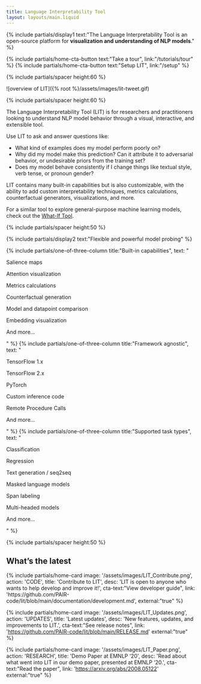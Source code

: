 ```yaml
---
title: Language Interpretability Tool
layout: layouts/main.liquid
---
```


<div class="mdl-cell--8-col mdl-cell--12-col-tablet mdl-cell--8-col-phone">

{% include partials/display1 text:"The Language Interpretability Tool is an open-source platform for <strong>visualization and understanding of NLP models</strong>." %} 

{% include partials/home-cta-button text:"Take a tour", link:"/tutorials/tour" %}
{% include partials/home-cta-button text:"Setup LIT", link:"/setup" %}

{% include partials/spacer height:60 %}

</div>

![overview of LIT]({% root %}/assets/images/lit-tweet.gif)

{% include partials/spacer height:60 %}

<div class="mdl-cell--8-col mdl-cell--12-col-tablet mdl-cell--8-col-phone">

The Language Interpretability Tool (LIT) is for researchers and practitioners looking to understand NLP model behavior through a visual, interactive, and extensible tool.  

Use LIT to ask and answer questions like:
- What kind of examples does my model perform poorly on?
- Why did my model make this prediction? Can it attribute it to adversarial behavior, or undesirable priors from the training set?
- Does my model behave consistently if I change things like textual style, verb tense, or pronoun gender?

LIT contains many built-in capabilities but is also customizable, with the ability to add custom interpretability techniques, metrics calculations, counterfactual generators, visualizations, and more.

For a similar tool to explore general-purpose machine learning models, check out the [What-If Tool](https://whatif-tool.dev).

</div>

{% include partials/spacer height:50 %}

{% include partials/display2 text:"Flexible and powerful model probing" %}

<div class="mdl-grid no-padding">

{% include partials/one-of-three-column title:"Built-in capabilities", text: "

Salience maps

Attention visualization

Metrics calculations

Counterfactual generation

Model and datapoint comparison

Embedding visualization

And more...

" %}
{% include partials/one-of-three-column title:"Framework agnostic", text: "

TensorFlow 1.x

TensorFlow 2.x

PyTorch

Custom inference code

Remote Procedure Calls

And more...

" %}
{% include partials/one-of-three-column title:"Supported task types", text: "

Classification

Regression

Text generation / seq2seq

Masked language models

Span labeling

Multi-headed models

And more...

" %}

</div>

{% include partials/spacer height:50 %}

## What’s the latest

<div class="mdl-grid no-padding">
  {% include partials/home-card image: '/assets/images/LIT_Contribute.png', action: 'CODE', 
  title: 'Contribute to LIT', desc: 'LIT is open to anyone who wants to help develop and improve it!', 
  cta-text:"View developer guide", link: 'https://github.com/PAIR-code/lit/blob/main/documentation/development.md', external:"true" %}
  
  {% include partials/home-card image: '/assets/images/LIT_Updates.png', action: 'UPDATES', 
  title: 'Latest updates', desc: 'New features, updates, and improvements to LIT.', 
  cta-text:"See release notes", link: 'https://github.com/PAIR-code/lit/blob/main/RELEASE.md' external:"true" %}

  {% include partials/home-card image: '/assets/images/LIT_Paper.png', action: 'RESEARCH', 
  title: 'Demo Paper at EMNLP ‘20', desc: 'Read about what went into LIT in our demo paper, presented at EMNLP ‘20.', 
  cta-text:"Read the paper", link: 'https://arxiv.org/abs/2008.05122' external:"true" %}

</div>